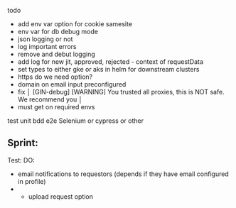 todo

- add env var option for cookie samesite
- env var for db debug mode
- json logging or not 
- log important errors
- remove and debut logging 
- add log for new jit, approved, rejected - context of requestData
- set types to either gke or aks in helm for downstream clusters
- https do we need option?
- domain on email input preconfigured
- fix │ [GIN-debug] [WARNING] You trusted all proxies, this is NOT safe. We recommend you │
- must get on required envs


test
  unit
  bdd
  e2e Selenium or cypress or other

## Sprint:
Test:
DO:
- email notifications to requestors (depends if they have email configured in profile)
- - upload request option

